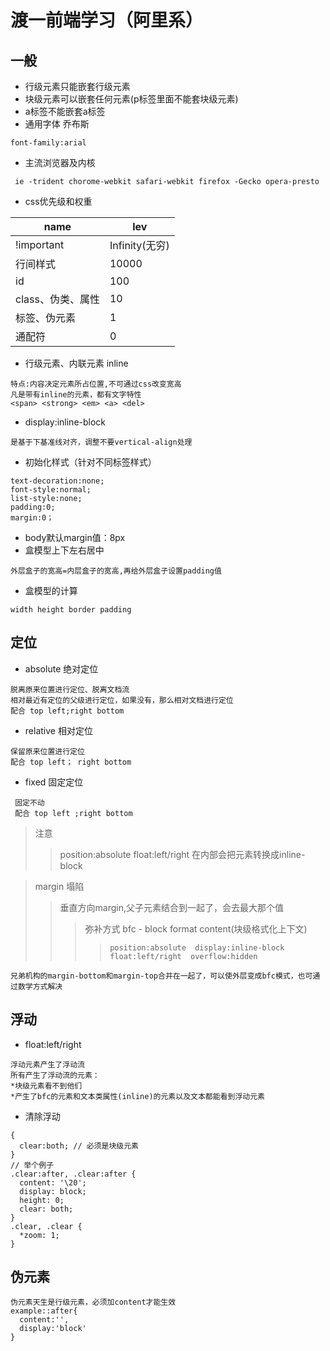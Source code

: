 # 渡一前端学习（阿里系）

## 一般  
- 行级元素只能嵌套行级元素
- 块级元素可以嵌套任何元素(p标签里面不能套块级元素)
- a标签不能嵌套a标签
- 通用字体 乔布斯
```
font-family:arial
```
- 主流浏览器及内核
```
 ie -trident chorome-webkit safari-webkit firefox -Gecko opera-presto
```
- css优先级和权重

| name | lev |
| ----- | ----- |
| !important | Infinity(无穷) |
| 行间样式 | 10000 |
| id | 100 |
|class、伪类、属性|10|
|标签、伪元素|1|
|通配符|0|

- 行级元素、内联元素 inline
```
特点:内容决定元素所占位置,不可通过css改变宽高
凡是带有inline的元素，都有文字特性
<span> <strong> <em> <a> <del>
```
- display:inline-block
```
是基于下基准线对齐，调整不要vertical-align处理
```
- 初始化样式（针对不同标签样式）
```
text-decoration:none;
font-style:normal;
list-style:none;
padding:0;
margin:0；
```
- body默认margin值：8px
- 盒模型上下左右居中
```
外层盒子的宽高=内层盒子的宽高,再给外层盒子设置padding值
```
- 盒模型的计算
```
width height border padding
```

## 定位
- absolute 绝对定位
```
脱离原来位置进行定位、脱离文档流
相对最近有定位的父级进行定位，如果没有，那么相对文档进行定位
配合 top left;right bottom
```
- relative 相对定位
```
保留原来位置进行定位
配合 top left； right bottom
```
- fixed 固定定位
```
 固定不动
 配合 top left ;right bottom
```
> 注意
>> position:absolute float:left/right 在内部会把元素转换成inline-block

> margin 塌陷
>> 垂直方向margin,父子元素结合到一起了，会去最大那个值
>>> 弥补方式 bfc - block format content(块级格式化上下文)
>>>> ``` position:absolute  display:inline-block float:left/right  overflow:hidden ```

`兄弟机构的margin-bottom和margin-top合并在一起了，可以使外层变成bfc模式，也可通过数学方式解决`

## 浮动
- float:left/right
```
浮动元素产生了浮动流
所有产生了浮动流的元素：
*块级元素看不到他们
*产生了bfc的元素和文本类属性(inline)的元素以及文本都能看到浮动元素
```
- 清除浮动
```
{
  clear:both; // 必须是块级元素
}
// 举个例子
.clear:after, .clear:after {
  content: '\20';
  display: block;
  height: 0;
  clear: both;
}
.clear, .clear {
  *zoom: 1;
}
```

## 伪元素
```
伪元素天生是行级元素，必须加content才能生效
example::after{
  content:'',
  display:'block'
}
```